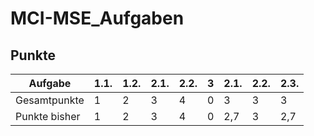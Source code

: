 # MCI-MSE_Aufgaben

## Punkte

| Aufgabe       | 1.1. | 1.2. | 2.1. | 2.2. | 3 | 2.1. | 2.2. | 2.3. |
|---------------|------|------|------|------|---|------|------|------|
| Gesamtpunkte  | 1    | 2    | 3    | 4    | 0 | 3    | 3    | 3    |
| Punkte bisher | 1    | 2    | 3    | 4    | 0 | 2,7  | 3    | 2,7  |
